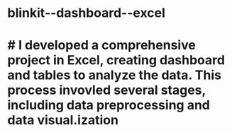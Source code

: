 # blinkit--dashboard--excel
# # I developed a comprehensive project in Excel, creating dashboard and tables to analyze the data. This process invovled several stages, including data preprocessing and data visual.ization
